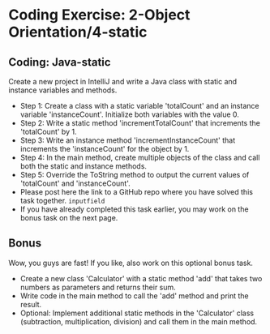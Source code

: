 # Coding Exercise: 2-Object Orientation/4-static


## Coding: Java-static

Create a new project in IntelliJ and write a Java class with static and instance variables and methods.

* Step 1: Create a class with a static variable 'totalCount' and an instance variable 'instanceCount'. Initialize both variables with the value 0.
* Step 2: Write a static method 'incrementTotalCount' that increments the 'totalCount' by 1.
* Step 3: Write an instance method 'incrementInstanceCount' that increments the 'instanceCount' for the object by 1.
* Step 4: In the main method, create multiple objects of the class and call both the static and instance methods.
* Step 5: Override the ToString method to output the current values of 'totalCount' and 'instanceCount'.
* Please post here the link to a GitHub repo where you have solved this task together.
`inputfield`
* If you have already completed this task earlier, you may work on the bonus task on the next page.


## Bonus

Wow, you guys are fast! If you like, also work on this optional bonus task.

* Create a new class 'Calculator' with a static method 'add' that takes two numbers as parameters and returns their sum.
* Write code in the main method to call the 'add' method and print the result.
* Optional: Implement additional static methods in the 'Calculator' class (subtraction, multiplication, division) and call them in the main method.